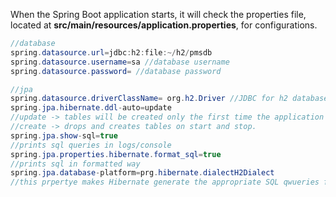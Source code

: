 When the Spring Boot application starts, it will check the properties file, located at **src/main/resources/application.properties**, for configurations. 

``` java
//database
spring.datasource.url=jdbc:h2:file:~/h2/pmsdb
spring.datasource.username=sa //database username
spring.datasource.password= //database password

//jpa
spring.datasource.driverClassName= org.h2.Driver //JDBC for h2 database (thias value will be diff for each database like mySQL) It tells how to conver the query we have written to the DB lanaguage
spring.jpa.hibernate.ddl-auto=update 
//update -> tables will be created only the first time the application starts.
//create -> drops and creates tables on start and stop.
spring.jpa.show-sql=true
//prints sql queries in logs/console
spring.jpa.properties.hibernate.format_sql=true 
//prints sql in formatted way
spring.jpa.database-platform=prg.hibernate.dialectH2Dialect
//this prpertye makes Hibernate generate the appropriate SQL qwueries for chosen table. this works with the criver class name
```
